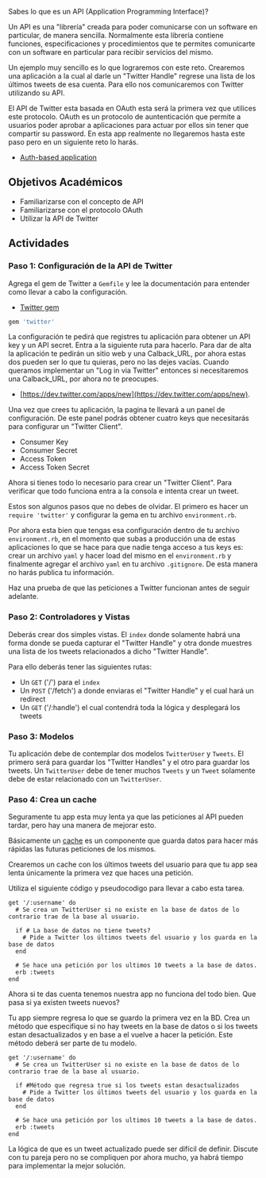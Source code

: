 Sabes lo que es un API (Application Programming Interface)?

Un API es una "librería" creada para poder comunicarse con un software en particular, de manera sencilla. Normalmente esta librería contiene funciones, especificaciones y procedimientos que te permites comunicarte con un software en particular para recibir servicios del mismo.

Un ejemplo muy sencillo es lo que lograremos con este reto. Crearemos una aplicación a la cual al darle un "Twitter Handle" regrese una lista de los últimos tweets de esa cuenta. Para ello nos comunicaremos con Twitter utilizando su API.  

El API de Twitter esta basada en OAuth esta será la primera vez que utilices este protocolo. OAuth es un protocolo de auntenticación que permite a usuarios poder aprobar a aplicaciones para actuar por ellos sin tener que compartir su password. En esta app realmente no llegaremos hasta este paso pero en un siguiente reto lo harás.

- [Auth-based application](https://dev.twitter.com/oauth/overview/faq)

## Objetivos Académicos

- Familiarizarse con el concepto de API
- Familiarizarse con el protocolo OAuth
- Utilizar la API de Twitter

## Actividades

### Paso 1: Configuración de la API de Twitter

Agrega el gem de Twitter a `Gemfile` y lee la documentación para entender como llevar a cabo la configuración.

- [Twitter gem](http://www.rubydoc.info/gems/twitter)

```ruby
gem 'twitter'

```

La configuración te pedirá que registres tu aplicación para obtener un API key y un API secret. Entra a la siguiente ruta para hacerlo. Para dar de alta la aplicación te pedirán un sitio web y una Calback_URL, por ahora estas dos pueden ser lo que tu quieras, pero no las dejes vacías. Cuando queramos implementar un "Log in via Twitter" entonces si necesitaremos una Calback_URL, por ahora no te preocupes.

- [https://dev.twitter.com/apps/new](https://dev.twitter.com/apps/new).

Una vez que crees tu aplicación, la pagina te llevará a un panel de configuración. De este panel podrás obtener cuatro keys que necesitarás para configurar un "Twitter Client".

- Consumer Key
- Consumer Secret
- Access Token
- Access Token Secret

Ahora si tienes todo lo necesario para crear un "Twitter Client". Para verificar que todo funciona entra a la consola e intenta crear un tweet.

Estos son algunos pasos que no debes de olvidar. El primero es hacer un `require 'twitter'` y configurar la gema en tu archivo `environment.rb`.

Por ahora esta bien que tengas esa configuración dentro de tu archivo `environment.rb`, en el momento que subas a producción una de estas aplicaciones lo que se hace para que nadie tenga acceso a tus keys es: crear un archivo `yaml` y hacer load del mismo en el `environment.rb` y finalmente agregar el archivo `yaml` en tu archivo `.gitignore`. De esta manera no harás publica tu información.

Haz una prueba de que las peticiones a Twitter funcionan antes de seguir adelante.

### Paso 2: Controladores y Vistas

Deberás crear dos simples vistas. El `index` donde solamente habrá una forma donde se pueda capturar el "Twitter Handle" y otra donde muestres una lista de los tweets relacionados a dicho "Twitter Handle".

Para ello deberás tener las siguientes rutas:

- Un `GET` ('/') para el `index`
- Un `POST` ('/fetch') a donde enviaras el "Twitter Handle" y el cual hará un redirect
- Un `GET` ('/:handle') el cual contendrá toda la lógica y desplegará los tweets


### Paso 3: Modelos

Tu aplicación debe de contemplar dos modelos `TwitterUser` y `Tweets`. El primero será para guardar los "Twitter Handles" y el otro para guardar los tweets. Un `TwitterUser` debe de tener muchos `Tweets` y un `Tweet` solamente debe de estar relacionado con un `TwitterUser`.

### Paso 4: Crea un cache

Seguramente tu app esta muy lenta ya que las peticiones al API pueden tardar, pero hay una manera de mejorar esto.

Básicamente un [cache](https://en.wikipedia.org/wiki/Cache_(computing)) es un componente que guarda datos para hacer más rápidas las futuras peticiones de los mismos.

Crearemos un cache con los últimos tweets del usuario para que tu app sea lenta únicamente la primera vez que haces una petición.


Utiliza el siguiente código y pseudocodigo para llevar a cabo esta tarea.

```
get '/:username' do
  # Se crea un TwitterUser si no existe en la base de datos de lo contrario trae de la base al usuario.

  if # La base de datos no tiene tweets?  
    # Pide a Twitter los últimos tweets del usuario y los guarda en la base de datos
  end

  # Se hace una petición por los ultimos 10 tweets a la base de datos.
  erb :tweets
end
```

Ahora si te das cuenta tenemos nuestra app no funciona del todo bien. Que pasa si ya existen tweets nuevos?

Tu app siempre regresa lo que se guardo la primera vez en la BD. Crea un método que especifique si no hay tweets en la base de datos o si los tweets estan desactualizados y en base a el vuelve a hacer la petición. Este método deberá ser parte de tu modelo.   

```
get '/:username' do
  # Se crea un TwitterUser si no existe en la base de datos de lo contrario trae de la base al usuario.

  if #Método que regresa true si los tweets estan desactualizados
    # Pide a Twitter los últimos tweets del usuario y los guarda en la base de datos
  end

  # Se hace una petición por los ultimos 10 tweets a la base de datos.
  erb :tweets
end
```

La lógica de que es un tweet actualizado puede ser difícil de definir. Discute con tu pareja pero no se compliquen por ahora mucho, ya habrá tiempo para implementar la mejor solución.
